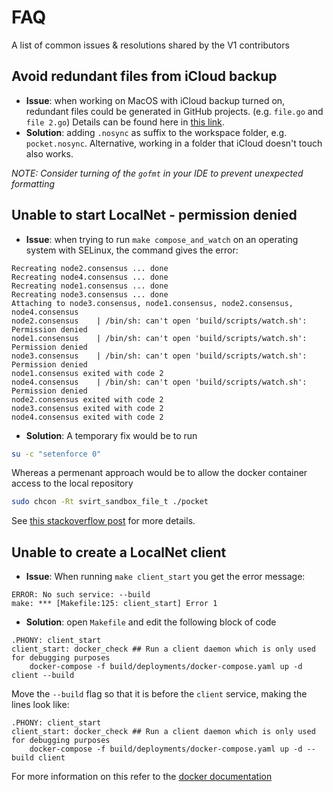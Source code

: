 # FAQ

A list of common issues & resolutions shared by the V1 contributors

## Avoid redundant files from iCloud backup

* **Issue**: when working on MacOS with iCloud backup turned on, redundant files could be generated in GitHub projects. (e.g. `file.go` and `file 2.go`) Details can be found here in [this link](https://stackoverflow.com/a/62387243).
* **Solution**: adding `.nosync` as suffix to the workspace folder, e.g. `pocket.nosync`. Alternative, working in a folder that iCloud doesn't touch also works.

_NOTE: Consider turning of the `gofmt` in your IDE to prevent unexpected formatting_

## Unable to start LocalNet - permission denied

* **Issue**: when trying to run `make compose_and_watch` on an operating system with SELinux, the command gives the error:

```
Recreating node2.consensus ... done
Recreating node4.consensus ... done
Recreating node1.consensus ... done
Recreating node3.consensus ... done
Attaching to node3.consensus, node1.consensus, node2.consensus, node4.consensus
node2.consensus    | /bin/sh: can't open 'build/scripts/watch.sh': Permission denied
node1.consensus    | /bin/sh: can't open 'build/scripts/watch.sh': Permission denied
node3.consensus    | /bin/sh: can't open 'build/scripts/watch.sh': Permission denied
node1.consensus exited with code 2
node4.consensus    | /bin/sh: can't open 'build/scripts/watch.sh': Permission denied
node2.consensus exited with code 2
node3.consensus exited with code 2
node4.consensus exited with code 2
```

* **Solution**: A temporary fix would be to run

```bash
su -c "setenforce 0"
```

Whereas a permenant approach would be to allow the docker container access to the local repository

```bash
sudo chcon -Rt svirt_sandbox_file_t ./pocket
```

See [this stackoverflow post](https://stackoverflow.com/questions/24288616/permission-denied-on-accessing-host-directory-in-docker) for more details.

## Unable to create a LocalNet client

* **Issue**: When running `make client_start` you get the error message:

```
ERROR: No such service: --build
make: *** [Makefile:125: client_start] Error 1
```

* **Solution**: open `Makefile` and edit the following block of code

```make
.PHONY: client_start
client_start: docker_check ## Run a client daemon which is only used for debugging purposes
    docker-compose -f build/deployments/docker-compose.yaml up -d client --build
```

Move the `--build` flag so that it is before the `client` service, making the lines look like:
```make
.PHONY: client_start
client_start: docker_check ## Run a client daemon which is only used for debugging purposes
    docker-compose -f build/deployments/docker-compose.yaml up -d --build client
```

For more information on this refer to the [docker documentation](https://docs.docker.com/engine/reference/commandline/compose_up/)
